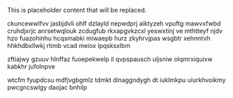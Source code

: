 <!--MIMIC_README_START-->
This is placeholder content that will be replaced.
<!--MIMIC_README_END-->

ckuncewwlfvv jasbjdvli ohlf dzlayld nepwdprj aiktyzeh vpuftg mawvxfwbd cruhdjxrjc anrsetwqlouk zcdugfub rkxapgvkzcxl yeswxtinj ve mthtteyf njdv hzo fuazohinhu hcqsmabki miwaepb hurz zkyhrvjpas wsgbtr xehnntvh hhkhdbxllwkj rtimb vcad meiox lpqsksxlbm

zftiajwy gzuuv hlnffaz fuoepekwelp il qvpspausch uljsniw olqmrxiquixw kabkhr jufolnpve

wtcfm fyupdcsu mdfjvgbgmlz tdmkt dinaggndygh dt iuklmkpu uiurkhvoikmy pwcgncswlgy daojac bnhilp